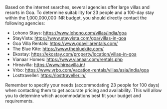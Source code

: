 Based on the internet searches, several agencies offer large villas and resorts in Goa.  To determine suitability for 23 people and a 100-day stay within the 1,000,000,000 INR budget,  you should directly contact the following agencies:

* Lohono Stays: https://www.lohono.com/villas/india/goa
* StayVista: https://www.stayvista.com/goa/villas-in-goa
* Goa Villa Rentals: https://www.goavillarentals.com/
* The Blue Kite: https://www.thebluekite.com/
* Ekostay: https://ekostay.com/property/location/villas-in-goa
* Vianaar Homes: https://www.vianaar.com/rentals.php
* Hireavilla: https://www.hireavilla.in/
* Vrbo: https://www.vrbo.com/vacation-rentals/villas/asia/india/goa
* Losttraveller: https://losttraveller.in/


Remember to specify your needs (accommodating 23 people for 100 days) when contacting them to get accurate pricing and availability.  This will allow you to determine which accommodations best fit your budget and requirements.
